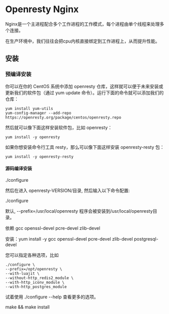 # Openresty Nginx

Nginx是一个主进程配合多个工作进程的工作模式，每个进程由单个线程来处理多个连接。

在生产环境中，我们往往会把cpu内核直接绑定到工作进程上，从而提升性能。

## 安装

### 预编译安装

你可以在你的 CentOS 系统中添加 openresty 仓库，这样就可以便于未来安装或更新我们的软件包（通过 yum update 命令）。运行下面的命令就可以添加我们的仓库：

```shell
yum install yum-utils
yum-config-manager --add-repo https://openresty.org/package/centos/openresty.repo
```

然后就可以像下面这样安装软件包，比如 openresty：

```shell
yum install -y openresty
```

如果你想安装命令行工具 resty，那么可以像下面这样安装 openresty-resty 包：

```shell
yum install -y openresty-resty
```

#### 源码编译安装

./configure

然后在进入 openresty-VERSION/目录, 然后输入以下命令配置:

 ./configure

默认, --prefix=/usr/local/openresty 程序会被安装到/usr/local/openresty目录。

依赖 gcc openssl-devel pcre-devel zlib-devel

安装：yum install -y gcc openssl-devel pcre-devel zlib-devel postgresql-devel

 

您可以指定各种选项，比如

 ```
./configure \
--prefix=/opt/openresty \
--with-luajit \
--without-http_redis2_module \
--with-http_iconv_module \
--with-http_postgres_module
 ```



试着使用 ./configure --help 查看更多的选项。

make && make install